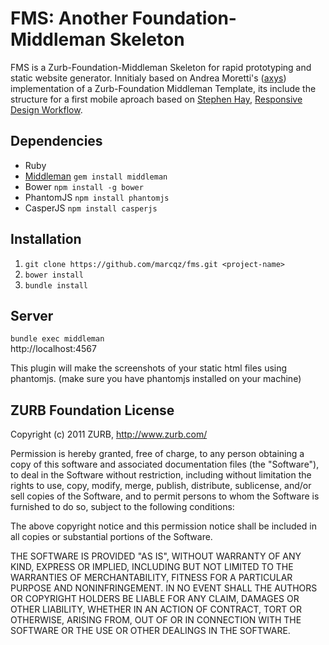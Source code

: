 # FMS: Another Foundation-Middleman Skeleton

FMS is a Zurb-Foundation-Middleman Skeleton for rapid prototyping and static website generator. Innitialy based on Andrea Moretti's ([axys](https://github.com/axyz/middleman-zurb-foundation)) implementation of a Zurb-Foundation Middleman Template, its include the structure for a first mobile aproach based on [Stephen Hay](https://twitter.com/stephenhay), [Responsive Design Workflow](http://responsivedesignworkflow.com/).

## Dependencies
+ Ruby 
+ [Middleman](https://middlemanapp.com/) `gem install middleman`
+ Bower `npm install -g bower`
+ PhantomJS `npm install phantomjs`
+ CasperJS `npm install casperjs`

## Installation
1. `git clone https://github.com/marcqz/fms.git <project-name>`
2. `bower install`
3. `bundle install` 

## Server
`bundle exec middleman`  
http://localhost:4567


This plugin will make the screenshots of your static html files using phantomjs. (make sure you have phantomjs installed on your machine)

## ZURB Foundation License

Copyright (c) 2011 ZURB, http://www.zurb.com/

Permission is hereby granted, free of charge, to any person obtaining
a copy of this software and associated documentation files (the
"Software"), to deal in the Software without restriction, including
without limitation the rights to use, copy, modify, merge, publish,
distribute, sublicense, and/or sell copies of the Software, and to
permit persons to whom the Software is furnished to do so, subject to
the following conditions:

The above copyright notice and this permission notice shall be
included in all copies or substantial portions of the Software.

THE SOFTWARE IS PROVIDED "AS IS", WITHOUT WARRANTY OF ANY KIND,
EXPRESS OR IMPLIED, INCLUDING BUT NOT LIMITED TO THE WARRANTIES OF
MERCHANTABILITY, FITNESS FOR A PARTICULAR PURPOSE AND
NONINFRINGEMENT. IN NO EVENT SHALL THE AUTHORS OR COPYRIGHT HOLDERS BE
LIABLE FOR ANY CLAIM, DAMAGES OR OTHER LIABILITY, WHETHER IN AN ACTION
OF CONTRACT, TORT OR OTHERWISE, ARISING FROM, OUT OF OR IN CONNECTION
WITH THE SOFTWARE OR THE USE OR OTHER DEALINGS IN THE SOFTWARE.





